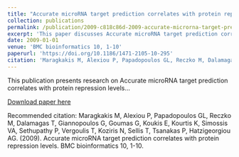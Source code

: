 ```yaml
---
title: "Accurate microRNA target prediction correlates with protein repression levels"
collection: publications
permalink: /publication/2009-c818c86d-2009-accurate-microrna-target-prediction-corr
excerpt: 'This paper discusses Accurate microRNA target prediction correlates with protein repression levels...'
date: 2009-01-01
venue: 'BMC bioinformatics 10, 1-10'
paperurl: 'https://doi.org/10.1186/1471-2105-10-295'
citation: 'Maragkakis M, Alexiou P, Papadopoulos GL, Reczko M, Dalamagas T, Giannopoulos G, Goumas G, Koukis E, Kourtis K, Simossis VA, Sethupathy P, Vergoulis T, Koziris N, Sellis T, Tsanakas P, Hatzigeorgiou AG. (2009). Accurate microRNA target prediction correlates with protein repression levels. BMC bioinformatics 10, 1-10.'
---
```


This publication presents research on Accurate microRNA target prediction correlates with protein repression levels...

[Download paper here](https://doi.org/10.1186/1471-2105-10-295)

Recommended citation: Maragkakis M, Alexiou P, Papadopoulos GL, Reczko M, Dalamagas T, Giannopoulos G, Goumas G, Koukis E, Kourtis K, Simossis VA, Sethupathy P, Vergoulis T, Koziris N, Sellis T, Tsanakas P, Hatzigeorgiou AG. (2009). Accurate microRNA target prediction correlates with protein repression levels. BMC bioinformatics 10, 1-10.
